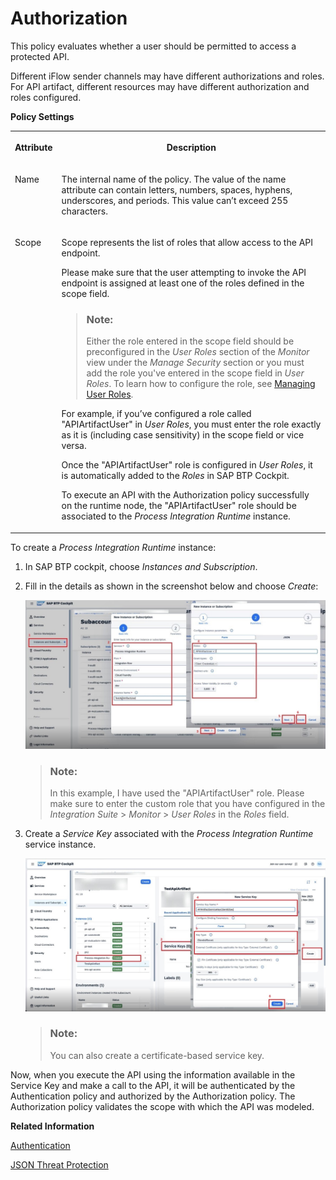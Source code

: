 <!-- loio6658409a114a4c038572276335bea8b9 -->

# Authorization

This policy evaluates whether a user should be permitted to access a protected API.

Different iFlow sender channels may have different authorizations and roles. For API artifact, different resources may have different authorization and roles configured.

**Policy Settings**


<table>
<tr>
<th valign="top">

Attribute

</th>
<th valign="top">

Description

</th>
</tr>
<tr>
<td valign="top">

Name

</td>
<td valign="top">

The internal name of the policy. The value of the name attribute can contain letters, numbers, spaces, hyphens, underscores, and periods. This value can’t exceed 255 characters.

</td>
</tr>
<tr>
<td valign="top">

Scope

</td>
<td valign="top">

Scope represents the list of roles that allow access to the API endpoint.

Please make sure that the user attempting to invoke the API endpoint is assigned at least one of the roles defined in the scope field.

> ### Note:  
> Either the role entered in the scope field should be preconfigured in the *User Roles* section of the *Monitor* view under the *Manage Security* section or you must add the role you've entered in the scope field in *User Roles*. To learn how to configure the role, see [Managing User Roles](https://help.sap.com/docs/integration-suite/sap-integration-suite/managing-user-roles?q=Defining%20Permissions%20for%20Senders%20to%20Process%20Messages%20on%20a%20Runtime%20Node).

For example, if you’ve configured a role called "APIArtifactUser" in *User Roles*, you must enter the role exactly as it is \(including case sensitivity\) in the scope field or vice versa.

Once the "APIArtifactUser" role is configured in *User Roles*, it is automatically added to the *Roles* in SAP BTP Cockpit.

To execute an API with the Authorization policy successfully on the runtime node, the "APIArtifactUser" role should be associated to the *Process Integration Runtime* instance.

</td>
</tr>
</table>

To create a *Process Integration Runtime* instance:

1.  In SAP BTP cockpit, choose *Instances and Subscription*.

2.  Fill in the details as shown in the screenshot below and choose *Create*:

    ![](images/Authorization_Policy1_ea023ae.jpg)

    > ### Note:  
    > In this example, I have used the "APIArtifactUser" role. Please make sure to enter the custom role that you have configured in the *Integration Suite* \> *Monitor* \> *User Roles* in the *Roles* field.

3.  Create a *Service Key* associated with the *Process Integration Runtime* service instance.

    ![](images/Authorization_Policy_2_1c63970.jpg)

    > ### Note:  
    > You can also create a certificate-based service key.


Now, when you execute the API using the information available in the Service Key and make a call to the API, it will be authenticated by the Authentication policy and authorized by the Authorization policy. The Authorization policy validates the scope with which the API was modeled.

**Related Information**  


[Authentication](authentication-fa6eec4.md "Different API may have various authentication mechanisms. The authentication mechanisms that are currently supported are Basic authentication, Client Certificate, and oAuth.")

[JSON Threat Protection](json-threat-protection-c4991a6.md "Minimizes the risk posed by content-level attacks by enabling specific limits on various JSON structures, such as arrays and strings.")

